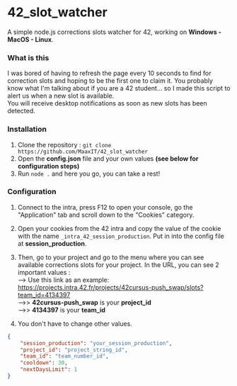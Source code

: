 # 42_slot_watcher
A simple node.js corrections slots watcher for 42, working on **Windows - MacOS - Linux**. 

### What is this
I was bored of having to refresh the page every 10 seconds to find for correction slots and hoping to be the first one to claim it.
You probably know what I'm talking about if you are a 42 student... so I made this script to alert us when a new slot is available.  
You will receive desktop notifications as soon as new slots has been detected.

### Installation
1. Clone the repository : ``git clone https://github.com/MaaxIT/42_slot_watcher``
2. Open the **config.json** file and your own values **(see below for configuration steps)**
3. Run ``node .`` and here you go, you can take a rest!

### Configuration
1. Connect to the intra, press F12 to open your console, go the "Application" tab and scroll down to the "Cookies" category.
2. Open your cookies from the 42 intra and copy the value of the cookie with the name ``_intra_42_session_production``. Put in into the config file at **session_production**.
3. Then, go to your project and go to the menu where you can see available corrections slots for your project. In the URL, you can see 2 important values :  
--> Use this link as an example: https://projects.intra.42.fr/projects/42cursus-push_swap/slots?team_id=4134397  
-->> **42cursus-push_swap** is your **project_id**  
-->> **4134397** is your **team_id**  

4. You don't have to change other values.
```json
{
    "session_production": "your_session_production",
    "project_id": "project_string_id",
    "team_id": "team_number_id",
    "cooldown": 30,
    "nextDaysLimit": 1
}
```
